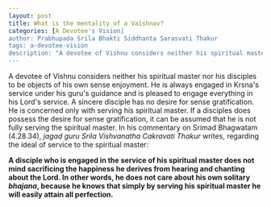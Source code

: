 ```yaml
---
layout: post
title: What is the mentality of a Vaishnav?
categories: [A Devotee's Vision]
author: Prabhupada Srila Bhakti Siddhanta Sarasvati Thakur
tags: a-devotee-vision
description: "A devotee of Vishnu considers neither his spiritual master nor his disciples to be objects of his own sense enjoyment. He is always engaged in Krsna's service under his guru's guidance and is pleased to engage everything in his Lord's service. A sincere disciple has no desire for sense gratification. He is concerned only with serving his spiritual master. If a disciples does possess the desire for sense gratification, it can be assumed that he is not fully serving the spiritual master."
---
```


A devotee of Vishnu considers neither his spiritual master nor his disciples to be objects of his own sense enjoyment. He is always engaged in Krsna's service under his guru's guidance and is pleased to engage everything in his Lord's service. A sincere disciple has no desire for sense gratification. He is concerned only with serving his spiritual master. If a disciples does possess the desire for sense gratification, it can be assumed that he is not fully serving the spiritual master. In his commentary on Srimad Bhagwatam (4.28.34), *jagad guru Srila Vishvanatha Cakravati Thakur* writes, regarding the ideal of service to the spiritual master:

**A disciple who is engaged in the service of his spiritual master does not mind sacrificing the happiness he derives from hearing and chanting about the Lord. In other words, he does not care about his own solitary *bhajana*, because he knows that simply by serving his spiritual master he will easily attain all perfection.**























